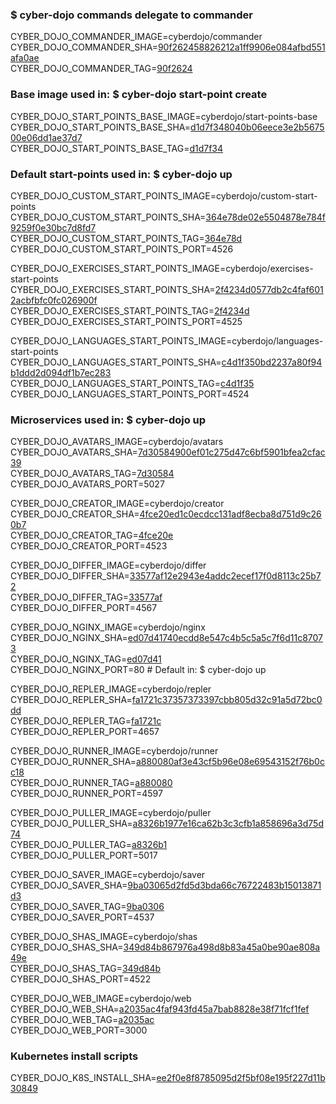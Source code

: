 ### $ cyber-dojo commands delegate to commander

CYBER_DOJO_COMMANDER_IMAGE=cyberdojo/commander  
CYBER_DOJO_COMMANDER_SHA=[90f262458826212a1ff9906e084afbd551afa0ae](https://github.com/cyber-dojo/commander/commit/90f262458826212a1ff9906e084afbd551afa0ae)  
CYBER_DOJO_COMMANDER_TAG=[90f2624](https://hub.docker.com/layers/cyberdojo/commander/90f2624/images/sha256-91e0f683a08a28af0a40393e212f8286d59b9a7817778430765acbc65188cf00)  

### Base image used in: $ cyber-dojo start-point create

CYBER_DOJO_START_POINTS_BASE_IMAGE=cyberdojo/start-points-base  
CYBER_DOJO_START_POINTS_BASE_SHA=[d1d7f348040b06eece3e2b567500e06dd1ae37d7](https://github.com/cyber-dojo/start-points-base/commit/d1d7f348040b06eece3e2b567500e06dd1ae37d7)  
CYBER_DOJO_START_POINTS_BASE_TAG=[d1d7f34](https://hub.docker.com/layers/cyberdojo/start-points-base/d1d7f34/images/sha256-463af2b0c3464f238ca94586ad1537cea310178f423cf1d141452e5222ab0fd5)  

### Default start-points used in: $ cyber-dojo up

CYBER_DOJO_CUSTOM_START_POINTS_IMAGE=cyberdojo/custom-start-points  
CYBER_DOJO_CUSTOM_START_POINTS_SHA=[364e78de02e5504878e784f9259f0e30bc7d8fd7](https://github.com/cyber-dojo/custom-start-points/commit/364e78de02e5504878e784f9259f0e30bc7d8fd7)  
CYBER_DOJO_CUSTOM_START_POINTS_TAG=[364e78d](https://hub.docker.com/layers/cyberdojo/custom-start-points/364e78d/images/sha256-ba1449d8dda5f554ef2cb7912159bbfb7102c4971243c49d446f76c835612382)  
CYBER_DOJO_CUSTOM_START_POINTS_PORT=4526

CYBER_DOJO_EXERCISES_START_POINTS_IMAGE=cyberdojo/exercises-start-points  
CYBER_DOJO_EXERCISES_START_POINTS_SHA=[2f4234d0577db2c4faf6012acbfbfc0fc026900f](https://github.com/cyber-dojo/exercises-start-points/commit/2f4234d0577db2c4faf6012acbfbfc0fc026900f)  
CYBER_DOJO_EXERCISES_START_POINTS_TAG=[2f4234d](https://hub.docker.com/layers/cyberdojo/exercises-start-points/2f4234d/images/sha256-7c9db9d52b461ff48019008dba89aec445e552913338020270fa8f392766484f)  
CYBER_DOJO_EXERCISES_START_POINTS_PORT=4525

CYBER_DOJO_LANGUAGES_START_POINTS_IMAGE=cyberdojo/languages-start-points  
CYBER_DOJO_LANGUAGES_START_POINTS_SHA=[c4d1f350bd2237a80f94b1ddd2d094df1b7ec283](https://github.com/cyber-dojo/languages-start-points/commit/c4d1f350bd2237a80f94b1ddd2d094df1b7ec283)  
CYBER_DOJO_LANGUAGES_START_POINTS_TAG=[c4d1f35](https://hub.docker.com/layers/cyberdojo/languages-start-points/c4d1f35/images/sha256-e1a2e008519c4560e2ddef90053069a98df90c63309d4ceb3440752383ea5efb)  
CYBER_DOJO_LANGUAGES_START_POINTS_PORT=4524

### Microservices used in: $ cyber-dojo up

CYBER_DOJO_AVATARS_IMAGE=cyberdojo/avatars  
CYBER_DOJO_AVATARS_SHA=[7d30584900ef01c275d47c6bf5901bfea2cfac39](https://github.com/cyber-dojo/avatars/commit/7d30584900ef01c275d47c6bf5901bfea2cfac39)  
CYBER_DOJO_AVATARS_TAG=[7d30584](https://hub.docker.com/layers/cyberdojo/avatars/7d30584/images/sha256-9cb6b39bb925bb4484c32a86063db03d43629ff716c3ba9f5cf71688939bcdfc)  
CYBER_DOJO_AVATARS_PORT=5027

CYBER_DOJO_CREATOR_IMAGE=cyberdojo/creator  
CYBER_DOJO_CREATOR_SHA=[4fce20ed1c0ecdcc131adf8ecba8d751d9c260b7](https://github.com/cyber-dojo/creator/commit/4fce20ed1c0ecdcc131adf8ecba8d751d9c260b7)  
CYBER_DOJO_CREATOR_TAG=[4fce20e](https://hub.docker.com/layers/cyberdojo/creator/4fce20e/images/sha256-312b68e7c2f7f3491902f78a35f12df20b69b0a0cd90f82d271a322734d4078b)  
CYBER_DOJO_CREATOR_PORT=4523

CYBER_DOJO_DIFFER_IMAGE=cyberdojo/differ  
CYBER_DOJO_DIFFER_SHA=[33577af12e2943e4addc2ecef17f0d8113c25b72](https://github.com/cyber-dojo/differ/commit/33577af12e2943e4addc2ecef17f0d8113c25b72)  
CYBER_DOJO_DIFFER_TAG=[33577af](https://hub.docker.com/layers/cyberdojo/differ/33577af/images/sha256-ea2d01cca551b8564979e95e5f37cb238764be6427bd0e2eb18b9afec7256ec0)  
CYBER_DOJO_DIFFER_PORT=4567

CYBER_DOJO_NGINX_IMAGE=cyberdojo/nginx  
CYBER_DOJO_NGINX_SHA=[ed07d41740ecdd8e547c4b5c5a5c7f6d11c87073](https://github.com/cyber-dojo/nginx/commit/ed07d41740ecdd8e547c4b5c5a5c7f6d11c87073)  
CYBER_DOJO_NGINX_TAG=[ed07d41](https://hub.docker.com/layers/cyberdojo/nginx/ed07d41/images/sha256-da1489b605dc1306c1c442ed56d459586c118bf65230204db097ae057e0c67c5)  
CYBER_DOJO_NGINX_PORT=80 # Default in: $ cyber-dojo up

CYBER_DOJO_REPLER_IMAGE=cyberdojo/repler  
CYBER_DOJO_REPLER_SHA=[fa1721c37357373397cbb805d32c91a5d72bc0dd](https://github.com/cyber-dojo/repler/commit/fa1721c37357373397cbb805d32c91a5d72bc0dd)  
CYBER_DOJO_REPLER_TAG=[fa1721c](https://hub.docker.com/layers/cyberdojo/repler/fa1721c/images/sha256-0467b1ffb64e69fc9df3db0ef2f0fe50ff3c458c0ad0d9172541cad9e9184059)  
CYBER_DOJO_REPLER_PORT=4657

CYBER_DOJO_RUNNER_IMAGE=cyberdojo/runner  
CYBER_DOJO_RUNNER_SHA=[a880080af3e43cf5b96e08e69543152f76b0cc18](https://github.com/cyber-dojo/runner/commit/a880080af3e43cf5b96e08e69543152f76b0cc18)  
CYBER_DOJO_RUNNER_TAG=[a880080](https://hub.docker.com/layers/cyberdojo/runner/a880080/images/sha256-db2c74aeb01083d220ab57b5abb6ef7d6f33237d83d7023a9df7933c2cb18bd0)  
CYBER_DOJO_RUNNER_PORT=4597

CYBER_DOJO_PULLER_IMAGE=cyberdojo/puller  
CYBER_DOJO_PULLER_SHA=[a8326b1977e16ca62b3c3cfb1a858696a3d75d74](https://github.com/cyber-dojo/puller/commit/a8326b1977e16ca62b3c3cfb1a858696a3d75d74)  
CYBER_DOJO_PULLER_TAG=[a8326b1](https://hub.docker.com/layers/cyberdojo/puller/a8326b1/images/sha256-13c9ad10ffb8bc4811e5576fe551f677a9372c286f7b8066c64d2690164ed7fc)  
CYBER_DOJO_PULLER_PORT=5017

CYBER_DOJO_SAVER_IMAGE=cyberdojo/saver  
CYBER_DOJO_SAVER_SHA=[9ba03065d2fd5d3bda66c76722483b15013871d3](https://github.com/cyber-dojo/saver/commit/9ba03065d2fd5d3bda66c76722483b15013871d3)  
CYBER_DOJO_SAVER_TAG=[9ba0306](https://hub.docker.com/layers/cyberdojo/saver/9ba0306/images/sha256-d5b4b493b96a407d46d2ca3af0bb4e9ffd225df78a5aed105224e4120b3b9814)  
CYBER_DOJO_SAVER_PORT=4537

CYBER_DOJO_SHAS_IMAGE=cyberdojo/shas  
CYBER_DOJO_SHAS_SHA=[349d84b867976a498d8b83a45a0be90ae808a49e](https://github.com/cyber-dojo/shas/commit/349d84b867976a498d8b83a45a0be90ae808a49e)  
CYBER_DOJO_SHAS_TAG=[349d84b](https://hub.docker.com/layers/cyberdojo/shas/349d84b/images/sha256-d6041a4d337ca1bc6d22ac557136bddd1a8c61edbbcd9a78c14b46757c24c737)  
CYBER_DOJO_SHAS_PORT=4522

CYBER_DOJO_WEB_IMAGE=cyberdojo/web  
CYBER_DOJO_WEB_SHA=[a2035ac4faf943fd45a7bab8828e38f71fcf1fef](https://github.com/cyber-dojo/web/commit/a2035ac4faf943fd45a7bab8828e38f71fcf1fef)  
CYBER_DOJO_WEB_TAG=[a2035ac](https://hub.docker.com/layers/cyberdojo/web/a2035ac/images/sha256-62fc9cad28240b02befc0904b3a9608b612144e3c53551ca1d11c5203c7e054c)  
CYBER_DOJO_WEB_PORT=3000

### Kubernetes install scripts
CYBER_DOJO_K8S_INSTALL_SHA=[ee2f0e8f8785095d2f5bf08e195f227d11b30849](https://github.com/cyber-dojo/k8s-install/commit/ee2f0e8f8785095d2f5bf08e195f227d11b30849)  
